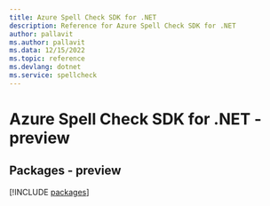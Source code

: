 ```yaml
---
title: Azure Spell Check SDK for .NET
description: Reference for Azure Spell Check SDK for .NET
author: pallavit
ms.author: pallavit
ms.data: 12/15/2022
ms.topic: reference
ms.devlang: dotnet
ms.service: spellcheck
---
```

# Azure Spell Check SDK for .NET - preview
## Packages - preview
[!INCLUDE [packages](spell-check-index.md)]